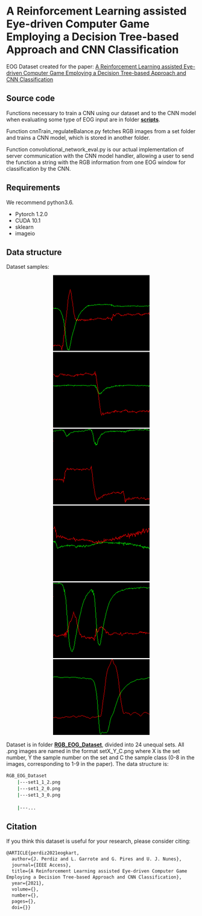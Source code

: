 # A Reinforcement Learning assisted Eye-driven Computer Game Employing a Decision Tree-based Approach and CNN Classification
EOG Dataset created for the paper: [A Reinforcement Learning assisted Eye-driven Computer Game Employing a Decision Tree-based Approach and CNN Classification](XXX)





## Source code

Functions necessary to train a CNN using our dataset and to the CNN model when evaluating some type of EOG input are in folder [**scripts**](/scripts).

Function cnnTrain_regulateBalance.py fetches RGB images from a set folder and trains a CNN model, which is stored in another folder.

Function convolutional_network_eval.py is our actual implementation of server communication with the CNN model handler,
allowing a user to send the function a string with the RGB information from one EOG window for classification by the CNN.



## Requirements
We recommend python3.6.
- Pytorch 1.2.0
- CUDA 10.1
- sklearn
- imageio

## Data structure
Dataset samples:
<p align="center">
  <img src="./RGB_EOG_Dataset/set1_17_0_sample.png" alt="set1_17_0_sample.png"/>
  <img src="./RGB_EOG_Dataset/set1_7_2_sample.png" alt="set1_7_2_sample.png"/>
  <img src="./RGB_EOG_Dataset/set1_1_2_sample.png" alt="set1_1_2_sample.png"/>
  <img src="./RGB_EOG_Dataset/set2_640_0_sample.png" alt="set2_640_0_sample.png"/>
  <img src="./RGB_EOG_Dataset/set1_210_8_sample.png" alt="set1_210_8_sample.png"/>
  <img src="./RGB_EOG_Dataset/set6_35_7_sample.png" alt="set6_35_7_sample.png"/>
</p>


Dataset is in folder [**RGB_EOG_Dataset**](/RGB_EOG_Dataset/RGB_EOG_dataset.rar), divided into 24 unequal sets. All .png images are named in the format
setX_Y_C.png
where X is the set number, Y the sample number on the set and C the sample class (0-8 in the images, corresponding to 1-9 in the paper).
The data structure is:

```bash
RGB_EOG_Dataset
    |---set1_1_2.png
    |---set1_2_0.png
    |---set1_3_0.png
    
    |---...
```


## Citation

If you think this dataset is useful for your research, please consider citing:

```
@ARTICLE{perdiz2021eogkart,
  author={J. Perdiz and L. Garrote and G. Pires and U. J. Nunes},
  journal={IEEE Access}, 
  title={A Reinforcement Learning assisted Eye-driven Computer Game Employing a Decision Tree-based Approach and CNN Classification}, 
  year={2021},
  volume={},
  number={},
  pages={},
  doi={}}
